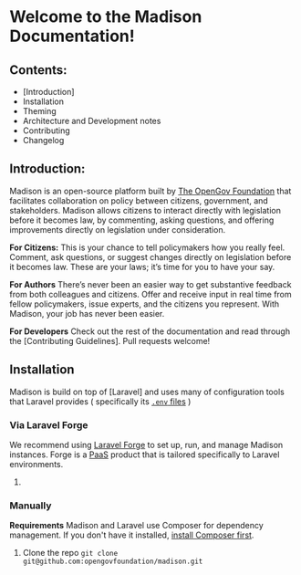 # Welcome to the Madison Documentation!

## Contents:

* [Introduction]
* Installation
* Theming
* Architecture and Development notes
* Contributing
* Changelog

## Introduction:

Madison is an open-source platform built by [The OpenGov Foundation](http://opengovfoundation.org) that facilitates collaboration on policy between citizens, government, and stakeholders.  Madison allows citizens to interact directly with legislation before it becomes law, by commenting, asking questions, and offering improvements directly on legislation under consideration.

**For Citizens:**
This is your chance to tell policymakers how you really feel. Comment, ask questions, or suggest changes directly on legislation before it becomes law. These are your laws; it’s time for you to have your say.

**For Authors**
There’s never been an easier way to get substantive feedback from both colleagues and citizens. Offer and receive input in real time from fellow policymakers, issue experts, and the citizens you represent. With Madison, your job has never been easier.

**For Developers**
Check out the rest of the documentation and read through the [Contributing Guidelines].  Pull requests welcome!

## Installation

Madison is build on top of [Laravel] and uses many of configuration tools that Laravel provides ( specifically its [`.env` files](http://laravel.com/docs/4.2/configuration#protecting-sensitive-configuration) )

### Via Laravel Forge

We recommend using [Laravel Forge](https://forge.laravel.com/) to set up, run, and manage Madison instances.  Forge is a [PaaS](https://en.wikipedia.org/wiki/Platform_as_a_service) product that is tailored specifically to Laravel environments.

1.

### Manually

**Requirements**
Madison and Laravel use Composer for dependency management.  If you don't have it installed, [install Composer first](https://getcomposer.org/doc/00-intro.md#installation-linux-unix-osx).

1.  Clone the repo `git clone git@github.com:opengovfoundation/madison.git`
